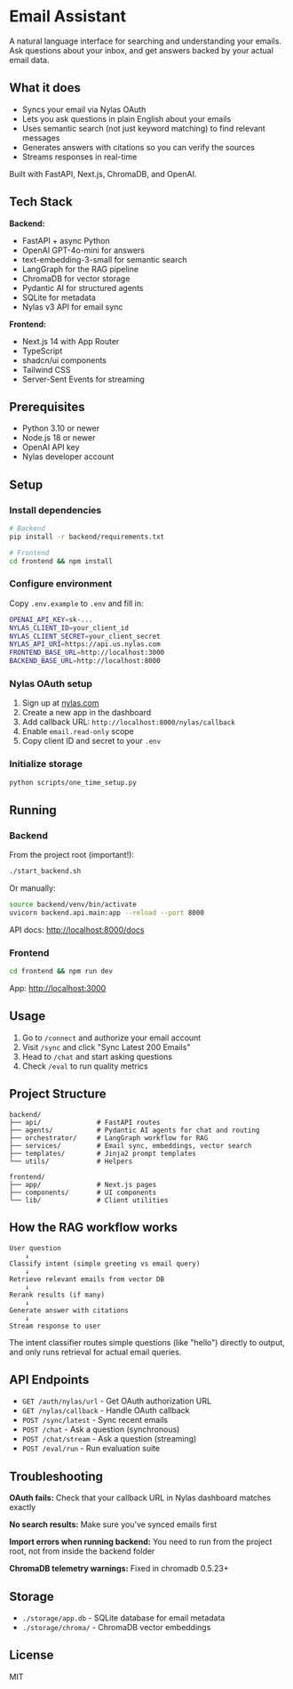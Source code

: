 # Email Assistant

A natural language interface for searching and understanding your emails. Ask questions about your inbox, and get answers backed by your actual email data.

## What it does

- Syncs your email via Nylas OAuth
- Lets you ask questions in plain English about your emails
- Uses semantic search (not just keyword matching) to find relevant messages
- Generates answers with citations so you can verify the sources
- Streams responses in real-time

Built with FastAPI, Next.js, ChromaDB, and OpenAI.

## Tech Stack

**Backend:**

- FastAPI + async Python
- OpenAI GPT-4o-mini for answers
- text-embedding-3-small for semantic search
- LangGraph for the RAG pipeline
- ChromaDB for vector storage
- Pydantic AI for structured agents
- SQLite for metadata
- Nylas v3 API for email sync

**Frontend:**

- Next.js 14 with App Router
- TypeScript
- shadcn/ui components
- Tailwind CSS
- Server-Sent Events for streaming

## Prerequisites

- Python 3.10 or newer
- Node.js 18 or newer
- OpenAI API key
- Nylas developer account

## Setup

### Install dependencies

```bash
# Backend
pip install -r backend/requirements.txt

# Frontend
cd frontend && npm install
```

### Configure environment

Copy `.env.example` to `.env` and fill in:

```bash
OPENAI_API_KEY=sk-...
NYLAS_CLIENT_ID=your_client_id
NYLAS_CLIENT_SECRET=your_client_secret
NYLAS_API_URI=https://api.us.nylas.com
FRONTEND_BASE_URL=http://localhost:3000
BACKEND_BASE_URL=http://localhost:8000
```

### Nylas OAuth setup

1. Sign up at [nylas.com](https://nylas.com)
2. Create a new app in the dashboard
3. Add callback URL: `http://localhost:8000/nylas/callback`
4. Enable `email.read-only` scope
5. Copy client ID and secret to your `.env`

### Initialize storage

```bash
python scripts/one_time_setup.py
```

## Running

### Backend

From the project root (important!):

```bash
./start_backend.sh
```

Or manually:
```bash
source backend/venv/bin/activate
uvicorn backend.api.main:app --reload --port 8000
```

API docs: <http://localhost:8000/docs>

### Frontend

```bash
cd frontend && npm run dev
```

App: <http://localhost:3000>

## Usage

1. Go to `/connect` and authorize your email account
2. Visit `/sync` and click "Sync Latest 200 Emails"
3. Head to `/chat` and start asking questions
4. Check `/eval` to run quality metrics

## Project Structure

```text
backend/
├── api/              # FastAPI routes
├── agents/           # Pydantic AI agents for chat and routing
├── orchestrator/     # LangGraph workflow for RAG
├── services/         # Email sync, embeddings, vector search
├── templates/        # Jinja2 prompt templates
└── utils/            # Helpers

frontend/
├── app/              # Next.js pages
├── components/       # UI components
└── lib/              # Client utilities
```

## How the RAG workflow works

```text
User question
    ↓
Classify intent (simple greeting vs email query)
    ↓
Retrieve relevant emails from vector DB
    ↓
Rerank results (if many)
    ↓
Generate answer with citations
    ↓
Stream response to user
```

The intent classifier routes simple questions (like "hello") directly to output, and only runs retrieval for actual email queries.

## API Endpoints

- `GET /auth/nylas/url` - Get OAuth authorization URL
- `GET /nylas/callback` - Handle OAuth callback
- `POST /sync/latest` - Sync recent emails
- `POST /chat` - Ask a question (synchronous)
- `POST /chat/stream` - Ask a question (streaming)
- `POST /eval/run` - Run evaluation suite

## Troubleshooting

**OAuth fails:** Check that your callback URL in Nylas dashboard matches exactly

**No search results:** Make sure you've synced emails first

**Import errors when running backend:** You need to run from the project root, not from inside the backend folder

**ChromaDB telemetry warnings:** Fixed in chromadb 0.5.23+

## Storage

- `./storage/app.db` - SQLite database for email metadata
- `./storage/chroma/` - ChromaDB vector embeddings

## License

MIT
